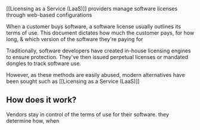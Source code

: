 [[Licensing as a Service (LaaS)]] providers manage software licenses through web-based configurations

When a customer buys software, a software license usually outlines its terms of use. This document dictates how much the customer pays, for how long, & which version of the software they're paying for

Traditionally, software developers have created in-house licensing engines to ensure protection. They've then issued perpetual licenses or mandated dongles to track software use.

However, as these methods are easily abused, modern alternatives have been sought such as [[Licensing as a Service (LaaS)]]

## How does it work?
Vendors stay in control of the terms of use for their software. they determine how, when 